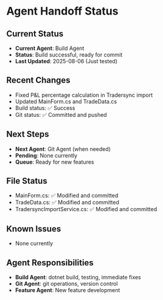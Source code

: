 # Agent Handoff Status

## Current Status
- **Current Agent**: Build Agent
- **Status**: Build successful, ready for commit
- **Last Updated**: 2025-08-06 (Just tested)

## Recent Changes
- Fixed P&L percentage calculation in Tradersync import
- Updated MainForm.cs and TradeData.cs
- Build status: ✅ Success
- Git status: ✅ Committed and pushed

## Next Steps
- **Next Agent**: Git Agent (when needed)
- **Pending**: None currently
- **Queue**: Ready for new features

## File Status
- MainForm.cs: ✅ Modified and committed
- TradeData.cs: ✅ Modified and committed
- TradersyncImportService.cs: ✅ Modified and committed

## Known Issues
- None currently

## Agent Responsibilities
- **Build Agent**: dotnet build, testing, immediate fixes
- **Git Agent**: git operations, version control
- **Feature Agent**: New feature development 